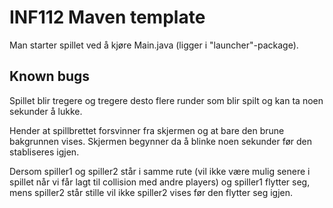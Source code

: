 # INF112 Maven template 

Man starter spillet ved å kjøre Main.java (ligger i "launcher"-package).


## Known bugs
Spillet blir tregere og tregere desto flere runder som blir spilt og kan ta noen sekunder å lukke.

Hender at spillbrettet forsvinner fra skjermen og at bare den brune bakgrunnen vises.
Skjermen begynner da å blinke noen sekunder før den stabliseres igjen.

Dersom spiller1 og spiller2 står i samme rute (vil ikke være mulig senere i spillet når vi får 
lagt til collision med andre players) og spiller1 flytter seg, mens spiller2 står stille
vil ikke spiller2 vises før den flytter seg igjen.


